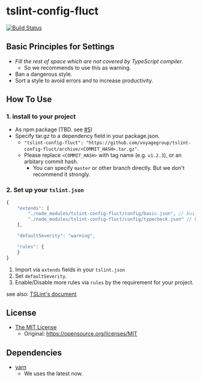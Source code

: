 # tslint-config-fluct

[![Build Status](https://travis-ci.org/voyagegroup/tslint-config-fluct.svg?branch=master)](https://travis-ci.org/voyagegroup/tslint-config-fluct)


## Basic Principles for Settings

- _Fill the rest of space which are not covered by TypeScript compiler_.
    - So we recommends to use this as warning.
- Ban a dangerous style.
- Sort a style to avoid errors and to increase productivity.


## How To Use

### 1. install to your project

- As npm package (TBD. see [#5](https://github.com/voyagegroup/tslint-config-fluct/issues/5))
- Specify tar.gz to a dependency field in your package.json.
    - `"tslint-config-fluct": "https://github.com/voyagegroup/tslint-config-fluct/archive/<COMMIT_HASH>.tar.gz"`.
    - Please replace `<COMMIT_HASH>` with tag name (e.g. `v1.2.3`), or an arbitary commit hash.
        - You can specify `master` or other branch directly. But we don't recommend it strongly.


### 2. Set up your `tslint.json`

```javascript
{
    "extends": [
        "./node_modules/tslint-config-fluct/config/basic.json", // builtin basic rules.
        "./node_modules/tslint-config-fluct/config/typecheck.json" // builtin typecheck rules.
    ],

    "defaultSeverity": "warning",

    "rules": {
    }
}
```

1. Import via `extends` fields in your `tslint.json`
2. Set `defaultSeverity`.
3. Enable/Disable more rules via `rules` by the requirement for your project.

see also: [TSLint's document](https://palantir.github.io/tslint/usage/configuration/)


## License

- [The MIT License](./LICENSE.txt)
    - Original: https://opensource.org/licenses/MIT


## Dependencies

- [yarn](https://yarnpkg.com/)
    - We uses the latest now.

